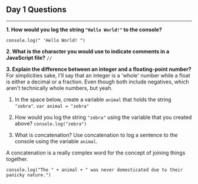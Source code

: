 ## Day 1 Questions
___

**1. How would you log the string `"Hello World!"` to the console?**

```console.log(" 'Hello World! ")```

**2. What is the character you would use to indicate comments in a JavaScript file?**
```//```

**3. Explain the difference between an integer and a floating-point number?**
For simplicities sake, I'll say that an integer is a 'whole' number while a float is either a decimal or a fraction. Even though both include negatives, which aren't technically whole numbers, but yeah.

1. In the space below, create a variable `animal` that holds the string `"zebra"`.
`var animal = "zebra"`

1. How would you log the string `"zebra"` using the variable that you created above?
`console.log("zebra")`

1. What is concatenation? Use concatenation to log a sentence to the console using the variable `animal`.
<p>A concatenation is a really complex word for the concept of joining things together.</p>

`console.log("The " + animal + " was never domesticated due to their panicky nature.")`
